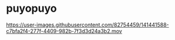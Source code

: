# puyopuyo

https://user-images.githubusercontent.com/82754459/141441588-c7bfa2f4-277f-4409-982b-7f3d3d24a3b2.mov
